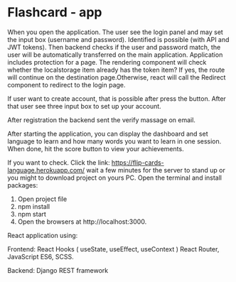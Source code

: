 # Flashcard - app

When you open the application. The user see the login panel and may set the input box (username and password). Identified is possible (with API and JWT tokens). Then backend checks if the user and password match, the user will be automatically transferred on the main application. Application includes protection for a page. The rendering component will check whether the localstorage item already has the token item? If yes, the route will continue on the destination page.Otherwise, react will call the Redirect component to redirect to the login page.

If user want to create account, that is possible after press the button. After that user see three input box to set up your account.

After registration the backend sent the verify massage on email.

After starting the application, you can display the dashboard and set language to learn and how many words you want to learn in one session. When done, hit the score button to view your achievements.

If you want to check. Click the link: https://flip-cards-language.herokuapp.com/ wait a few minutes for the server to stand up or you might to download project on yours PC. Open the terminal and install packages:

1. Open project file
2. npm install
3. npm start
4. Open the browsers at http://localhost:3000.

React application using:

Frontend: React Hooks ( useState, useEffect, useContext ) React Router, JavaScript ES6, SCSS.

Backend: Django REST framework